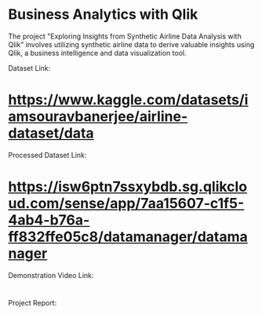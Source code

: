 # Business Analytics with Qlik
The project "Exploring Insights from Synthetic Airline Data Analysis with Qlik" involves utilizing synthetic airline data to derive valuable insights using Qlik, a business intelligence and data visualization tool. 

Dataset Link:
# https://www.kaggle.com/datasets/iamsouravbanerjee/airline-dataset/data

Processed Dataset Link:
# https://isw6ptn7ssxybdb.sg.qlikcloud.com/sense/app/7aa15607-c1f5-4ab4-b76a-ff832ffe05c8/datamanager/datamanager

Demonstration Video Link:
# 

Project Report:
# 

